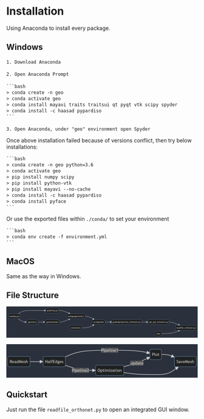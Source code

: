 # Installation

Using Anaconda to install every package.

## Windows

    1. Download Anaconda

    2. Open Anaconda Prompt

    ```bash
    > conda create -n geo 
    > conda activate geo
    > conda install mayavi traits traitsui qt pyqt vtk scipy spyder 
    > conda install -c haasad pypardiso
    ```

    3. Open Anaconda, under "geo" environment open Spyder



Once above installation failed because of versions conflict, then try below installations:

    ```bash
    > conda create -n geo python=3.6
    > conda activate geo
    > pip install numpy scipy
    > pip install python-vtk
    > pip install mayavi --no-cache
    > conda install -c haasad pypardiso
    > conda install pyface
    ```

  Or use the exported files within ```./conda/``` to set your environment

    ```bash
    > conda env create -f environment.yml
    ```

## MacOS

Same as the way in Windows.



## File Structure


![File](assets/files.png)

![File](assets/frame.png)


## Quickstart

Just run the file `readfile_orthonet.py` to open an integrated GUI window.